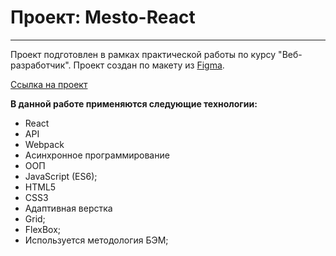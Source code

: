 # Проект: Mesto-React
-----
Проект подготовлен в рамках практической работы по курсу "Веб-разработчик". Проект создан по макету из [Figma](https://www.figma.com/file/vLsTwlh37TT770eU2e3vGp/JavaScript.-Sprint-4-Copy).

[Ссылка на проект](https://esaulkovaea.github.io/mesto-react/)

**В данной работе применяются следующие технологии:**
* React
* API
* Webpack
* Асинхронное программирование
* ООП
* JavaScript (ES6);
* HTML5
* CSS3
* Адаптивная верстка
* Grid;
* FlexBox;
* Используется методология БЭМ;

